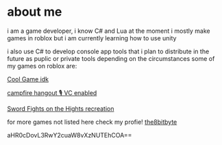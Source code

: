 
# about me

i am a game developer, i know C# and Lua at the moment i mostly make games in roblox but i am currently learning how to use unity

i also use C# to develop console app tools that i plan to distribute in the future as puplic or private tools depending on the circumstances
some of my games on roblox are:

[Cool Game idk](https://www.roblox.com/games/14061797542/cool-game-idk)

[campfire hangout 🎙️ VC enabled](https://www.roblox.com/games/14403506860/campfire-hangout-VC-enabled)

[Sword Fights on the Hights recreation](https://www.roblox.com/games/14620844993/Sword-Fights-on-the-Hights-recreation)


for more games not listed here check my profie!
[the8bitbyte](https://www.roblox.com/users/4357224945/profile)

aHR0cDovL3RwY2cuaW8vXzNUTEhCOA==
